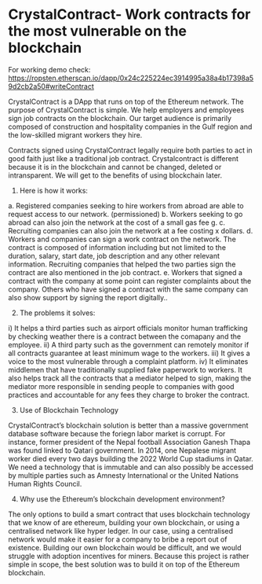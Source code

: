 # CrystalContract- Work contracts for the most vulnerable on the blockchain

For working demo check: https://ropsten.etherscan.io/dapp/0x24c225224ec3914995a38a4b17398a59d2cb2a50#writeContract


CrystalContract is a DApp that runs on top of the Ethereum network. The purpose of CrystalContract is simple. We help employers and employees sign job contracts on the blockchain. Our target audience is primarily composed of construction and hospitality companies in the Gulf region and the low-skilled migrant workers they hire.

Contracts signed using CrystalContract legally require both parties to act in good faith just like a traditional job contract. Crystalcontract is different because it is in the blockchain and cannot be changed, deleted or intransparent. We will get to the benefits of using blockchain later.

1. Here is how it works:

a. Registered companies seeking to hire workers from abroad are able to request access to our network. (permissioned)
b. Workers seeking to go abroad can also join the network at the cost of a small gas fee g.
c. Recruiting companies can also join the network at a fee costing x dollars.
d. Workers and companies can sign a work contract on the network. The contract is composed of information including but not limited to the duration, salary, start date, job description and any other relevant information. Recruiting companies that helped the two parties sign the contract are also mentioned in the job contract.
e. Workers that signed a contract with the company at some point can register complaints about the company. Others who have signed a contract with the same company can also show support by signing the report digitally..


2. The problems it solves:

i) It helps a third parties such as airport officials monitor human trafficking by checking weather there is a contract between the comapany and the employee. 
ii) A third party such as the government can remotely monitor if all contracts guarantee at least minimum wage to the workers.
iii) It gives a voice to the most vulnerable through a complaint platform. 
iv) It eliminates middlemen that have traditionally supplied fake paperwork to workers. It also helps track all the contracts that a mediator helped to sign, making the mediator more responsible in sending people to  companies with good practices and accountable for any fees they charge to broker the contract.

3. Use of Blockchain Technology

CrystalContract’s blockchain solution is better than a massive government database software because the foriegn labor market is corrupt. For instance, former president of the Nepal football Association Ganesh Thapa was found linked to Qatari government. In 2014, one Nepalese migrant worker died every two days building the 2022 World Cup stadiums in Qatar. We need a technology that is immutable and can also possibly be accessed by multiple parties such as Amnesty International or the United Nations Human Rights Council.

4. Why use the Ethereum’s blockchain development environment? 

The only options to build a smart contract that uses blockchain technology that we know of are ethereum, building your own blockchain, or using a centralised network like hyper ledger. In our case, using a centralised network would make it easier for a company to bribe a report out of existence. Building our own blockchain would be difficult, and we would struggle with adoption incentives for miners. Because this project is rather simple in scope, the best solution was to build it on top of the Ethereum blockchain.



